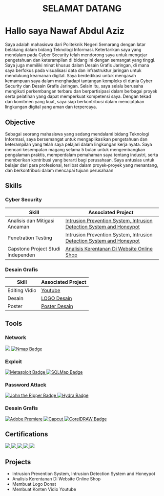 <h1 align="center">SELAMAT DATANG</h1>

###

# Hallo saya Nawaf Abdul Aziz
Saya adalah mahasiswa dari Politeknik Negeri Semarang dengan latar belakang dalam bidang Teknologi Informasi. Ketertarikan saya yang mendalam pada Cyber Security telah mendorong saya untuk mengejar pengetahuan dan keterampilan di bidang ini dengan semangat yang tinggi. Saya juga memiliki minat khusus dalam Desain Grafis Jaringan, di mana saya berfokus pada visualisasi data dan infrastruktur jaringan untuk mendukung keamanan digital. Saya berdedikasi untuk mengasah kemampuan saya dalam menghadapi tantangan kompleks di dunia Cyber Security dan Desain Grafis Jaringan. Selain itu, saya selalu berusaha mengikuti perkembangan terbaru dan berpartisipasi dalam berbagai proyek serta pelatihan yang dapat memperkuat kompetensi saya. Dengan tekad dan komitmen yang kuat, saya siap berkontribusi dalam menciptakan lingkungan digital yang aman dan terpercaya.

## Objective

Sebagai seorang mahasiswa yang sedang mendalami bidang Teknologi Informasi, saya bersemangat untuk mengaplikasikan pengetahuan dan keterampilan yang telah saya pelajari dalam lingkungan kerja nyata. Saya mencari kesempatan magang selama 5 bulan untuk mengembangkan pengalaman praktis, memperdalam pemahaman saya tentang industri, serta memberikan kontribusi yang berarti bagi perusahaan. Saya antusias untuk belajar dari para profesional, terlibat dalam proyek-proyek yang menantang, dan berkontribusi dalam mencapai tujuan perusahaan

## Skills
### Cyber Security 
| Skill                                         | Associated Project         |
|-----------------------------------------------|----------------------------|
| Analisis dan Mitigasi Ancaman  | <a href="https://github.com/NawafAbdulAziz77/Intrusion-Prevention-System-Intrusion-Detection-System-and-Honeypot">Intrusion Prevention System, Intrusion Detection System and Honeypot</a>|
| Penetration Testing | <a href="https://github.com/NawafAbdulAziz77/Intrusion-Prevention-System-Intrusion-Detection-System-and-Honeypot">Intrusion Prevention System, Intrusion Detection System and Honeypot</a>|
| Capstone Project Studi Independen | <a href="https://github.com/NawafAbdulAziz77/Capstone-Project-Studi-Independen"> Analisis Kerentanan Di Website Online Shop</a>|

### Desain Grafis 
| Skill                                         | Associated Project         |
|-----------------------------------------------|----------------------------|
| Editing Vidio  | <a href="https://www.youtube.com/@Nafuki">Youtube</a>|
| Desain | <a href="https://drive.google.com/drive/folders/1fLSefMPtTpv0e2cOFGGFKv3GEA6vz8zr?usp=drive_link">LOGO Desain</a>|
| Poster | <a href="https://drive.google.com/drive/folders/1fLSefMPtTpv0e2cOFGGFKv3GEA6vz8zr?usp=drive_link"> Poster Desain</a>|

## Tools
### Network
<div>
    <a href="https://www.kali.org/tools/wireshark/">
        <img src="https://img.shields.io/badge/-Wireshark-1679A7?&style=for-the-badge&logo=Wireshark&logoColor=white" />
    </a>
    <a href="https://www.kali.org/tools/nmap/">
        <img src="https://img.shields.io/badge/-Nmap-4682B4?style=for-the-badge&logo=nmap&logoColor=white" alt="Nmap Badge">
    </a>
</div>

### Exploit
<div>
    <a href="https://www.kali.org/docs/tools/starting-metasploit-framework-in-kali/">
        <img src="https://img.shields.io/badge/-Metasploit-Red?style=for-the-badge&logo=Metasploit&logoColor=white" alt="Metasploit Badge">
    </a>
    <a href="https://www.kali.org/tools/sqlmap/">
        <img src="https://img.shields.io/badge/-SQLMap-9BCE43?style=for-the-badge&logo=SQLMap&logoColor=white" alt="SQLMap Badge">
    </a> 
</div>

### Password Attack
<div>
    <a href="https://www.kali.org/tools/john/">
        <img src="https://img.shields.io/badge/-John_the_Ripper-000000?style=for-the-badge&logo=john-the-ripper&logoColor=white" alt="John the Ripper Badge">
    </a>
    <a href="https://www.kali.org/tools/hydra/">
        <img src="https://img.shields.io/badge/-Hydra-FF4500?style=for-the-badge&logo=hydra&logoColor=white" alt="Hydra Badge">
    </a>
</div>

### Desain Grafis
<div>
    <a href="https://www.kali.org/tools/john/">
        <img src="https://img.shields.io/badge/-Adobe_Premiere-000000?style=for-the-badge&logo=john-the-ripper&logoColor=white" alt="Adobe Premiere">
    </a>
    <a href="https://www.kali.org/tools/john/">
        <img src="https://img.shields.io/badge/-Capcut-000000?style=for-the-badge&logo=john-the-ripper&logoColor=white" alt="Capcut">
    </a>
    <a href="https://www.kali.org/tools/hydra/">
        <img src="https://img.shields.io/badge/-CorelDRAW-FF4500?style=for-the-badge&logo=hydra&logoColor=white" alt="CorelDRAW Badge">
    </a>
</div>


## Certifications
<div>
<a href="https://drive.google.com/file/d/1FcHOiWxkiMuxTEflVrxTKk137clvRABh/view" target="_blank">
    <img src="https://img.shields.io/badge/-Webinar%20Karir-FF0000?&style=for-the-badge&logo=CompTIA&logoColor=white" />
</a>
<a href="https://drive.google.com/file/d/1P3xfV6gsZKSRgeWZG15YHJzLaHrtCWyf/view">
    <img src="https://img.shields.io/badge/-Be%20Cyber-FF0000?&style=for-the-badge&logo=CompTIA&logoColor=white" />
</a>
<a href="https://drive.google.com/file/d/1O0XXQ4_PeZoNHFf70T8faowVWonMSG20/view" target="_blank">
    <img src="https://img.shields.io/badge/-Cyber%20Security%20For%20Everyone:%20Basic%20Modern%20Practices%20for%20Modern%20Attack%20Protection-FF0000?&style=for-the-badge&logo=CompTIA&logoColor=white" />
</a>
<a href="https://drive.google.com/file/d/116DPJsDjUu9rjPJLHBQ_AIk4ccQdb8er/view" target="_blank">
    <img src="https://img.shields.io/badge/-Introduction%20to%20Information%20Security-FF0000?&style=for-the-badge&logo=CompTIA&logoColor=white" />
</a>
<a href="https://drive.google.com/file/d/1i6MynRT1mGZgmoQFnjZnX8xWyU_hKONh/view" target="_blank">
    <img src="https://img.shields.io/badge/-MSIB%20BATCH%206%20Digital%20Creative,%20Data,%20Cyber%20Security,%20and%20Artificial%20Intelligence-FF0000?&style=for-the-badge&logo=CompTIA&logoColor=white" />
</a>


</div>

## Projects
- Intrusion Prevention System, Intrusion Detection System and Honeypot
- Analisis Kerentanan Di Website Online Shop
- Membuat Logo Donat
- Membuat Konten Vidio Youtube
